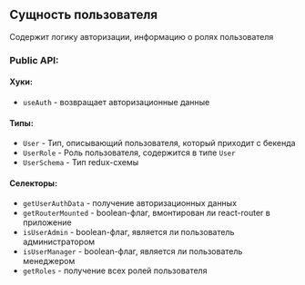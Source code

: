 ## Cущность пользователя
Содержит логику авторизации, информацию о ролях пользователя

### Public API:

#### Хуки:
- `useAuth` - возвращает авторизационные данные

#### Типы:

- `User` - Тип, описывающий пользователя, который приходит с бекенда
- `UserRole` - Роль пользователя, содержится в типе `User`
- `UserSchema` - Тип redux-схемы

#### Селекторы:

- `getUserAuthData` - получение авторизационных данных
- `getRouterMounted` - boolean-флаг, вмонтирован ли react-router в приложение
- `isUserAdmin` - boolean-флаг, является ли пользователь администратором
- `isUserManager` - boolean-флаг, является ли пользователь менеджером
- `getRoles` - получение всех ролей пользователя



